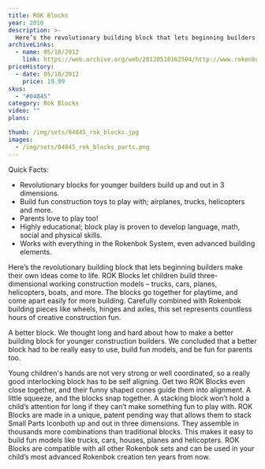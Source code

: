 ```yaml
---
title: ROK Blocks
year: 2010
description: >-
  Here’s the revolutionary building block that lets beginning builders make their own ideas come to life.  ROK Blocks let children build three-dimensional working construction models – trucks, cars, planes, helicopters, boats, and more.  The blocks go together for playtime, and come apart easily for more building.  Carefully combined with Rokenbok building pieces like wheels, hinges and axles, this set represents countless hours of creative construction fun.
archiveLinks:
  - name: 05/18/2012
    link: https://web.archive.org/web/20120518162504/http://www.rokenbok.com/estore/construction/rok-blocks
priceHistory:
  - date: 05/18/2012
    price: 19.99
skus:
  - "#04845"
category: Rok Blocks
video: ""
plans:

thumb: /img/sets/04845_rok_blocks.jpg
images:
  - /img/sets/04845_rok_blocks_parts.png
---
```

Quick Facts:
  - Revolutionary blocks for younger builders build up and out in 3 dimensions.
  - Build fun construction toys to play with; airplanes, trucks, helicopters and more.
  - Parents love to play too!
  - Highly educational; block play is proven to develop language, math, social and physical skills.
  - Works with everything in the Rokenbok System, even advanced building elements.

Here’s the revolutionary building block that lets beginning builders make their own ideas come to life.  ROK Blocks let children build three-dimensional working construction models – trucks, cars, planes, helicopters, boats, and more.  The blocks go together for playtime, and come apart easily for more building.  Carefully combined with Rokenbok building pieces like wheels, hinges and axles, this set represents countless hours of creative construction fun.

A better block.  We thought long and hard about how to make a better building block for younger construction builders. We concluded that a better block had to be really easy to use, build fun models, and be fun for parents too.

Young children's hands are not very strong or well coordinated, so a really good interlocking block has to be self aligning.  Get two ROK Blocks even close together, and their funny shaped cones guide them into alignment.  A little squeeze, and the blocks snap together.  A stacking block won’t hold a child’s attention for long if they can’t make something fun to play with.  ROK Blocks are made in a unique, patent pending way that allows them to stack Small Parts Iconboth up and out in three dimensions. They assemble in thousands more combinations than traditional blocks.  This makes it easy to build fun models like trucks, cars, houses, planes and helicopters.  ROK Blocks are compatible with all other Rokenbok sets and can be used in your child’s most advanced Rokenbok creation ten years from now.
